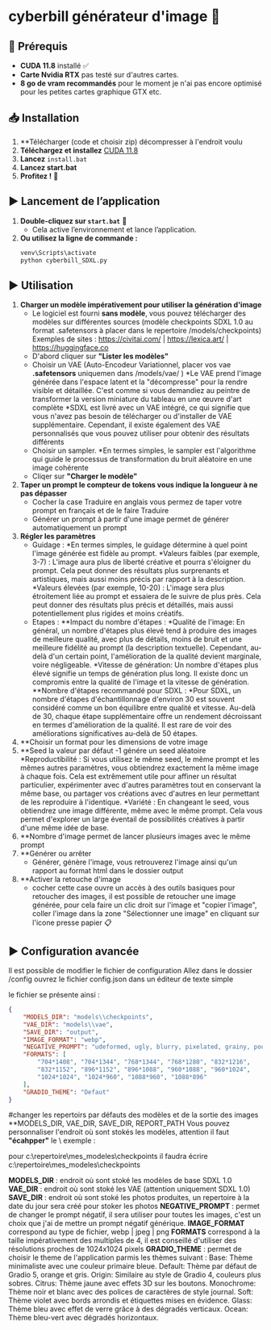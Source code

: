 # cyberbill générateur d'image 🚀

## 📌 Prérequis
- **CUDA 11.8** installé ✅
- **Carte Nvidia RTX** pas testé sur d'autres cartes.
- **8 go de vram recommandés** pour le moment je n'ai pas encore optimisé pour les petites cartes graphique GTX etc.


## 📥 Installation
1. **Télécharger (code et choisir zip) décompresser à l'endroit voulu
2. **Téléchargez et installez** [CUDA 11.8](https://developer.nvidia.com/cuda-11-8-0-download-archive)
3. **Lancez** `install.bat`
4. **Lancez start.bat**
4. **Profitez !** 🎨



## ▶️ Lancement de l’application
1. **Double-cliquez sur `start.bat`** 🎯  
   - Cela active l’environnement et lance l’application.
2. **Ou utilisez la ligne de commande :**
   ```sh
   venv\Scripts\activate
   python cyberbill_SDXL.py
   ```
   
   
## ▶️ Utilisation
1. **Charger un modèle impérativement pour utiliser la génération d'image**
	- Le logiciel est fourni **sans modèle**, vous pouvez télécharger des modèles sur différentes sources (modèle checkpoints SDXL 1.0 au format .safetensors à placer dans le repertoire /models/checkpoints)
		Exemples de sites : https://civitai.com/ | https://lexica.art/ | https://huggingface.co
 	- D'abord cliquer sur **"Lister les modèles"**
	- Choisir un VAE (Auto-Encodeur Variationnel, placer vos vae **.safetensors** uniquemen dans /models/vae/ ) 
		*Le VAE prend l'image générée dans l'espace latent et la "décompresse" pour la rendre visible et détaillée. C'est comme si vous demandiez au peintre de transformer la version miniature du tableau en une œuvre d'art complète
		*SDXL est livré avec un VAE intégré, ce qui signifie que vous n'avez pas besoin de télécharger ou d'installer de VAE supplémentaire. Cependant, il existe également des VAE personnalisés que vous pouvez utiliser pour obtenir des résultats différents
	- Choisir un sampler. 
		*En termes simples, le sampler est l'algorithme qui guide le processus de transformation du bruit aléatoire en une image cohérente
	- Cliqer sur **"Charger le modèle"**
2. **Taper un prompt le compteur de tokens vous indique la longueur à ne pas dépasser**
	- Cocher la case Traduire en anglais vous permez de taper votre prompt en français et de le faire Traduire
	- Générer un prompt à partir d'une image permet de générer automatiquement un prompt
3. **Régler les paramètres**
	- Guidage :
		*En termes simples, le guidage détermine à quel point l'image générée est fidèle au prompt.
		*Valeurs faibles (par exemple, 3-7) : L'image aura plus de liberté créative et pourra s'éloigner du prompt. Cela peut donner des résultats plus surprenants et artistiques, mais aussi moins précis par rapport à la description.
		*Valeurs élevées (par exemple, 10-20) : L'image sera plus étroitement liée au prompt et essaiera de le suivre de plus près. Cela peut donner des résultats plus précis et détaillés, mais aussi potentiellement plus rigides et moins créatifs.
	- Etapes : 
		**Impact du nombre d'étapes :
		*Qualité de l'image: En général, un nombre d'étapes plus élevé tend à produire des images de meilleure qualité, avec plus de détails, moins de bruit et une meilleure fidélité au prompt (la description textuelle). Cependant, au-delà d'un certain point, l'amélioration de la qualité devient marginale, voire négligeable.
		*Vitesse de génération: Un nombre d'étapes plus élevé signifie un temps de génération plus long. Il existe donc un compromis entre la qualité de l'image et la vitesse de génération.
		**Nombre d'étapes recommandé pour SDXL :
		*Pour SDXL, un nombre d'étapes d'échantillonnage d'environ 30 est souvent considéré comme un bon équilibre entre qualité et vitesse. Au-delà de 30, chaque étape supplémentaire offre un rendement décroissant en termes d'amélioration de la qualité. Il est rare de voir des améliorations significatives au-delà de 50 étapes.
4. **Choisir un format pour les dimensions de votre image
5. **Seed la valeur par défaut -1 génére un seed aléatoire 
		*Reproductibilité : Si vous utilisez le même seed, le même prompt et les mêmes autres paramètres, vous obtiendrez exactement la même image à chaque fois. Cela est extrêmement utile pour affiner un résultat particulier, expérimenter avec d'autres paramètres tout en conservant la même base, ou partager vos créations avec d'autres en leur permettant de les reproduire à l'identique.
		*Variété : En changeant le seed, vous obtiendrez une image différente, même avec le même prompt. Cela vous permet d'explorer un large éventail de possibilités créatives à partir d'une même idée de base.
6. **Nombre d'image permet de lancer plusieurs images avec le même prompt
7. **Générer ou arrêter
	- Générer, génère l'image, vous retrouverez l'image ainsi qu'un rapport au format html dans le dossier output
8. **Activer la retouche d'image
	- cocher cette case ouvre un accès à des outils basiques pour retoucher des images, il est possible de retoucher une image générée, pour cela faire un clic droit sur l'image et "copier l'image", coller l'image dans la zone "Sélectionner une image" en cliquant sur l'icone presse papier 📋

## ▶️ Configuration avancée
Il est possible de modifier le fichier de configuration
Allez dans le dossier /config ouvrez le fichier config.json dans un éditeur de texte simple

le fichier se présente ainsi : 
```json
{
    "MODELS_DIR": "models\\checkpoints",
    "VAE_DIR": "models\\vae",
	"SAVE_DIR": "output",
    "IMAGE_FORMAT": "webp",
	"NEGATIVE_PROMPT": "udeformed, ugly, blurry, pixelated, grainy, poorly drawn, artifacts, errors, duplicates, missing, inconsistent, unrealistic, bad anatomy, severed hands, severed heads, crossed eyes, poor quality, low resolution, washed out, overexposed, underexposed, noise, flat, lacking details, generic, amateur",
    "FORMATS": [
        "704*1408", "704*1344", "768*1344", "768*1280", "832*1216",
        "832*1152", "896*1152", "896*1088", "960*1088", "960*1024",
        "1024*1024", "1024*960", "1088*960", "1088*896"
    ],
	"GRADIO_THEME": "Defaut"
}

```
#changer les repertoirs par défauts des modèles et de la sortie des images
**MODELS_DIR, VAE_DIR, SAVE_DIR, REPORT_PATH
Vous pouvez personnaliser l'endroit où sont stokés les modèles, attention il faut **"écahpper"** le \ exemple :

pour c:\repertoire\mes_modeles\checkpoints il faudra écrire c:\\repertoire\\mes_modeles\\checkpoints


**MODELS_DIR** : endroit où sont stoké les modèles de base SDXL 1.0
**VAE_DIR** : endroit où sont stoké les VAE (attention uniquement SDXL 1.0)
**SAVE_DIR** : endroit où sont stoké les photos produites, un repertoire à la date du jour sera créé pour stoker les photos
**NEGATIVE_PROMPT** : permet de changer le prompt négatif, il sera utiliser pour toutes les images, c'est un choix que j'ai de mettre un prompt négatif générique.
**IMAGE_FORMAT** correspond au type de fichier, webp | jpeg | png
**FORMATS** correspond à la taille impérativement des multiples de 4,  il est conseillé d'utiliser des résolutions proches de 1024x1024 pixels
**GRADIO_THEME** : permet de choisir le theme de l'application parmis les thèmes suivant : 
	Base: Thème minimaliste avec une couleur primaire bleue.
	Default: Thème par défaut de Gradio 5, orange et gris.
	Origin: Similaire au style de Gradio 4, couleurs plus sobres.
	Citrus: Thème jaune avec effets 3D sur les boutons.
	Monochrome: Thème noir et blanc avec des polices de caractères de style journal.
	Soft: Thème violet avec bords arrondis et étiquettes mises en évidence.
	Glass: Thème bleu avec effet de verre grâce à des dégradés verticaux.
	Ocean: Thème bleu-vert avec dégradés horizontaux.

